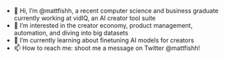 - 👋 Hi, I’m @mattfishh, a recent computer science and business graduate currently working at vidIQ, an AI creator tool suite
- 👀 I’m interested in the creator economy, product management, automation, and diving into big datasets
- 🌱 I’m currently learning about finetuning AI models for creators
- 📫 How to reach me: shoot me a message on Twitter @mattfishh!

<!---
mattfishh/mattfishh is a ✨ special ✨ repository because its `README.md` (this file) appears on your GitHub profile.
You can click the Preview link to take a look at your changes.
--->
